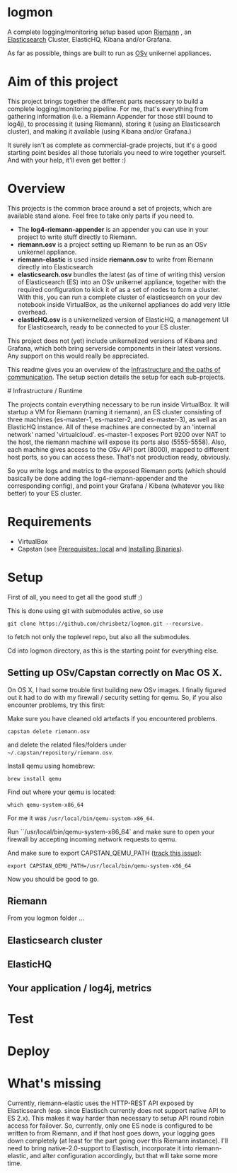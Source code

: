 # logmon

A complete logging/monitoring setup based upon [Riemann](http://riemann.io/) , an [Elasticsearch](https://www.elastic.co/products/elasticsearch) Cluster, ElasticHQ, Kibana and/or Grafana.

As far as possible, things are built to run as [OSv](http://osv.io/) unikernel appliances.

# Aim of this project

This project brings together the different parts necessary to build a complete logging/monitoring pipeline. For me, that's everything from gathering information (i.e. a Riemann Appender for those still bound to log4j), to processing it (using Riemann), storing it (using an Elasticsearch cluster), and making it available (using Kibana and/or Grafana.)

It surely isn't as complete as commercial-grade projects, but it's a good starting point besides all those tutorials you need to wire together yourself. And with your help, it'll even get better :)

# Overview

This projects is the common brace around a set of projects, which are available stand alone. Feel free to take only parts if you need to.

  * The **log4-riemann-appender** is an appender you can use in your project to write stuff directly to Riemann.
  * **riemann.osv** is a project setting up Riemann to be run as an OSv unikernel appliance.
  * **riemann-elastic** is used inside **riemann.osv** to write from Riemann directly into Elasticsearch
  * **elasticsearch.osv** bundles the latest (as of time of writing this) version of Elasticsearch (ES)
    into an OSv unikernel appliance, together with the required configuration to kick it of as a set of nodes to form a cluster. With this, you can run a complete cluster of elasticsearch on your dev notebook inside VirtualBox, as the unikernel appliances do add very little overhead.
  * **elasticHQ.osv** is a unikernelized version of ElasticHQ, a management UI for Elasticsearch, ready to be connected to your ES cluster.

This project does not (yet) include unikernelized versions of Kibana and Grafana, which both bring serverside components in their latest versions. Any support on this would really be appreciated.

This readme gives you an overview of the [Infrastructure and the paths of communication](#infrastructure). The setup section details the setup for each sub-projects.

<A NAME='infrastructure'/>
# Infrastructure / Runtime

The projects contain everything necessary to be run inside VirtualBox. It will startup a VM for Riemann (naming it riemann), an ES cluster consisting of three machines (es-master-1, es-master-2, and es-master-3), as well as an ElasticHQ instance. All of these machines are connected by an 'internal network' named 'virtualcloud'. es-master-1 exposes Port 9200 over NAT to the host, the riemann machine will expose its ports also (5555-5558). Also, each machine gives access to the OSv API port (8000), mapped to different host ports, so you can access these. That's not production ready, obviously.

So you write logs and metrics to the exposed Riemann ports (which should basically be done adding the log4-riemann-appender and the corresponding config), and point your Grafana / Kibana (whatever you like better) to your ES cluster.

# Requirements

* VirtualBox
* Capstan (see [Prerequisites: local](https://github.com/cloudius-systems/capstan#prerequisites-local) and [Installing Binaries](https://github.com/cloudius-systems/capstan#installing-binaries)).


# Setup

First of all, you need to get all the good stuff ;)

This is done using git with submodules active, so use

    git clone https://github.com/chrisbetz/logmon.git --recursive.

to fetch not only the toplevel repo, but also all the submodules.

Cd into logmon directory, as this is the starting point for everything else.


## Setting up OSv/Capstan correctly on Mac OS X.

On OS X, I had some trouble first building new OSv images. I finally figured out it had to do with my firewall / security setting for qemu. So, if you also encounter problems, try this first:

Make sure you have cleaned old artefacts if you encountered problems.

    capstan delete riemann.osv


and delete the related files/folders under `~/.capstan/repository/riemann.osv`.


Install qemu using homebrew:

    brew install qemu


Find out where your qemu is located:

    which qemu-system-x86_64

For me it was `/usr/local/bin/qemu-system-x86_64`.

Run ``/usr/local/bin/qemu-system-x86_64` and make sure to open your firewall by accepting incoming network requests to qemu.

And make sure to export CAPSTAN_QEMU_PATH ([track this issue](https://github.com/cloudius-systems/capstan/issues/152)):

    export CAPSTAN_QEMU_PATH=/usr/local/bin/qemu-system-x86_64

Now you should be good to go.

## Riemann

From you logmon folder ...


## Elasticsearch cluster

## ElasticHQ

## Your application / log4j, metrics


# Test

# Deploy


# What's missing

Currently, riemann-elastic uses the HTTP-REST API exposed by Elasticsearch (esp. since Elastisch currently does not support native API to ES 2.x). This makes it way harder than necessary to setup API round robin access for failover. So, currently, only one ES node is configured to be written to from Riemann, and if that host goes down, your logging goes down completely (at least for the part going over this Riemann instance). I'll need to bring native-2.0-support to Elastisch, incorporate it into riemann-elastic, and alter configuration accordingly, but that will take some more time.
